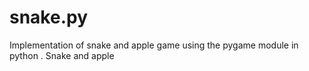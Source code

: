 # snake.py
Implementation of snake and apple game using the pygame module in python .
Snake and apple
